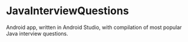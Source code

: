 # JavaInterviewQuestions
Android app, written in Android Studio, with compilation of most popular Java interview questions.


